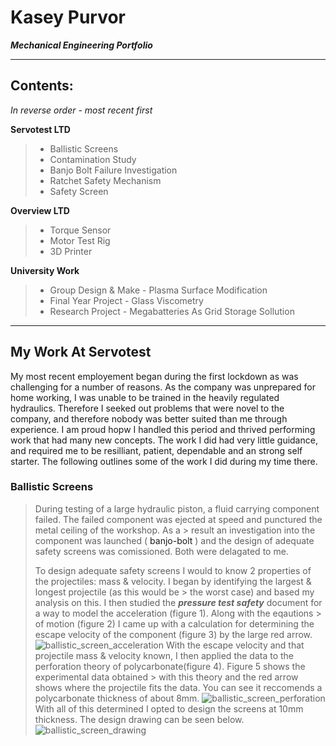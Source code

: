 # Kasey Purvor
***Mechanical Engineering Portfolio*** 
___
## Contents:   
*In reverse order - most recent first* 
   
   **Servotest LTD**
  > - Ballistic Screens 
  > - Contamination Study
  > - Banjo Bolt Failure Investigation 
  > - Ratchet Safety Mechanism 
  > - Safety Screen    

  **Overview LTD**
  > - Torque Sensor  
  > - Motor Test Rig   
  > - 3D Printer    

  **University Work**    
  > - Group Design & Make - Plasma Surface Modification   
  > - Final Year Project - Glass Viscometry   
  > - Research Project - Megabatteries As Grid Storage Sollution 
___
## My Work At Servotest
My most recent employement began during the first lockdown as was challenging for a number of reasons. As the company was unprepared for home working, I was unable to be trained in the heavily regulated hydraulics. Therefore I seeked out problems that were novel to the company, and therefore nobody was better suited than me through experience. I am proud hopw I handled this period and thrived performing work that had many new concepts. The work I did had very little guidance, and required me to be resilliant, patient, dependable and an strong self starter. The following outlines some of the work I did during my time there. 

### Ballistic Screens
> During testing of a large hydraulic piston, a fluid carrying component failed. The failed component was ejected at speed and punctured the metal ceiling of the workshop. As a > result an investigation into the component was launched (<a> banjo-bolt </a>) and the design of adequate safety screens was comissioned. Both were delagated to me.  
>
> To design adequate safety screens I would to know 2 properties of the projectiles: mass & velocity. I began by identifying the largest & longest projectile (as this would be  > the worst case) and based my analysis on this. I then studied the ***pressure test safety*** document for a way to model the acceleration (figure 1). Along with the eqautions > of motion (figure 2) I came up with a calculation for determining the escape velocity of the component (figure 3) by the large red arrow. 
![ballistic_screen_acceleration](https://user-images.githubusercontent.com/67878899/117819319-56a29700-b261-11eb-84ff-8f0abf544b16.png)
> With the escape velocity and that projectile mass & velocity known, I then applied the data to the perforation theory of polycarbonate(figure 4). Figure 5 shows the experimental data obtained > with this theory and the red arrow shows where the projectile fits the data. You can see it reccomends a polycarbonate thickness of about 8mm. 
> ![ballistic_screen_perforation](https://user-images.githubusercontent.com/67878899/117823650-9ec3b880-b265-11eb-9f80-88f68c65f74b.png)
> With all of this determined I opted to design the screens at 10mm thickness. The design drawing can be seen below. 
> ![ballistic_screen_drawing](https://user-images.githubusercontent.com/67878899/117826042-c025a400-b267-11eb-9d39-5c214934f35a.jpg)

